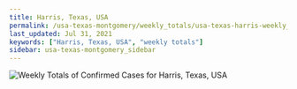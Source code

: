 ```yaml
---
title: Harris, Texas, USA
permalink: /usa-texas-montgomery/weekly_totals/usa-texas-harris-weekly_totals.html
last_updated: Jul 31, 2021
keywords: ["Harris, Texas, USA", "weekly totals"]
sidebar: usa-texas-montgomery_sidebar
---
```


![Weekly Totals of Confirmed Cases for Harris, Texas, USA](/covid_tracker/images/graphs/usa-texas-harris-weekly_totals_graph.png)
